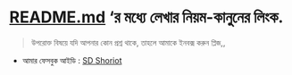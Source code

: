 # [README.md](https://github.com/adam-p/markdown-here/wiki/Markdown-Cheatsheet) ‘র মধ্যে লেখার নিয়ম-কানুনের  লিংক.


> উপরোক্ত বিষয়ে যদি আপনার কোন প্রশ্ন থাকে, তাহলে আমাকে ইনবক্স করুন প্লিজ,,

* আমার ফেসবুক আইডি :  [SD Shoriot](https://www.facebook.com/shoriot)
